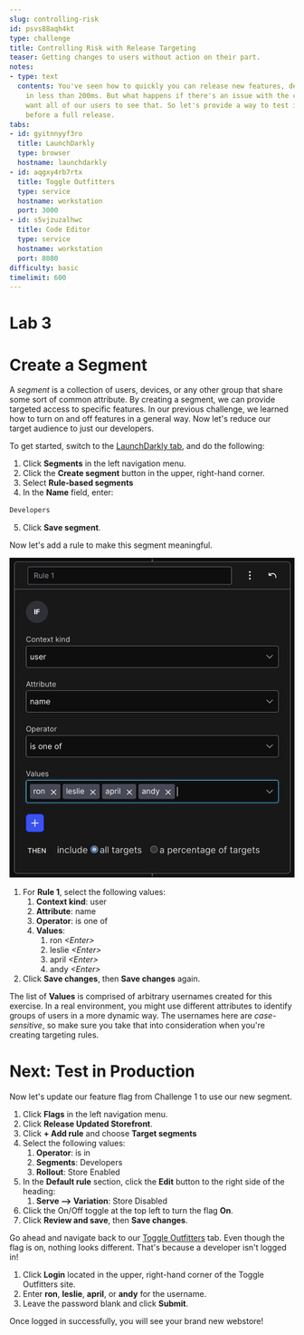 ```yaml
---
slug: controlling-risk
id: psvs88aqh4kt
type: challenge
title: Controlling Risk with Release Targeting
teaser: Getting changes to users without action on their part.
notes:
- type: text
  contents: You've seen how to quickly you can release new features, delivering them
    in less than 200ms. But what happens if there's an issue with the code? We don't
    want all of our users to see that. So let's provide a way to test in production
    before a full release.
tabs:
- id: gyitnnyyf3ro
  title: LaunchDarkly
  type: browser
  hostname: launchdarkly
- id: aqgxy4rb7rtx
  title: Toggle Outfitters
  type: service
  hostname: workstation
  port: 3000
- id: s5vjzuzalhwc
  title: Code Editor
  type: service
  hostname: workstation
  port: 8080
difficulty: basic
timelimit: 600
---
```


# Lab 3

# Create a Segment

A *segment* is a collection of users, devices, or any other group that share some sort of common attribute. By creating a segment, we can provide targeted access to specific features. In our previous challenge, we learned how to turn on and off features in a general way. Now let's reduce our target audience to just our developers.

To get started, switch to the [LaunchDarkly tab](#tab-0), and do the following:

1. Click **Segments** in the left navigation menu.
2. Click the **Create segment** button in the upper, right-hand corner.
3. Select **Rule-based segments**
4. In the **Name** field, enter:
```js
Developers
```
5. Click **Save segment**.

Now let's add a rule to make this segment meaningful.

![Example Segment Rule](../assets/rule-1.png)

1. For **Rule 1**, select the following values:
   1. **Context kind**: user
   1. **Attribute**: name
   1. **Operator**: is one of
   1. **Values**:
      1. ron *\<Enter\>*
      1. leslie *\<Enter\>*
      1. april *\<Enter\>*
      1. andy *\<Enter\>*
1. Click **Save changes**, then **Save changes** again.

The list of **Values** is comprised of arbitrary usernames created for this exercise. In a real environment, you might use different attributes to identify groups of users in a more dynamic way. The usernames here are *case-sensitive*, so make sure you take that into consideration when you're creating targeting rules.

# Next: Test in Production

Now let's update our feature flag from Challenge 1 to use our new segment.

1. Click **Flags** in the left navigation menu.
1. Click **Release Updated Storefront**.
1. Click **+ Add rule** and choose **Target segments**
1. Select the following values:
   1. **Operator**: is in
   1. **Segments**: Developers
   1. **Rollout**: Store Enabled
1. In the **Default rule** section, click the **Edit** button to the right side of the heading:
   1. **Serve --> Variation**: Store Disabled
1. Click the On/Off toggle at the top left to turn the flag **On**.
1. Click **Review and save**, then **Save changes**.

Go ahead and navigate back to our [Toggle Outfitters](#tab-1) tab. Even though the flag is on, nothing looks different. That's because a developer isn't logged in!

1. Click **Login** located in the upper, right-hand corner of the Toggle Outfitters site.
1. Enter **ron**, **leslie**, **april**, or **andy** for the username.
1. Leave the password blank and click **Submit**.

Once logged in successfully, you will see your brand new webstore!
